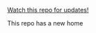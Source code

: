 [Watch this repo for updates!](https://github.com/ElevateEats/ElevateEats)

This repo has a new home

